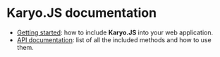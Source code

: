 # Karyo.JS documentation

- [Getting started](getting-started.md): how to include **Karyo.JS** into your web application.
- [API documentation](api.md): list of all the included methods and how to use them.
